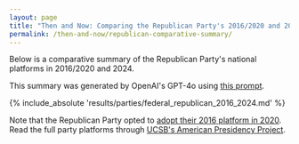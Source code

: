 ```yaml
---
layout: page
title: "Then and Now: Comparing the Republican Party's 2016/2020 and 2024 National Platforms"
permalink: /then-and-now/republican-comparative-summary/
---
```


Below is a comparative summary of the Republican Party's national platforms in 2016/2020 and 2024.

This summary was generated by OpenAI's GPT-4o using [this prompt](https://github.com/ChicagoHAI/election-nlp/blob/main/data/prompts/cross_party_platform.txt).



{% include_absolute 'results/parties/federal_republican_2016_2024.md' %}



Note that the Republican Party opted to [adopt their 2016 platform in 2020](https://www.presidency.ucsb.edu/documents/resolution-regarding-the-republican-party-platform).
Read the full party platforms through [UCSB's American Presidency Project](https://www.presidency.ucsb.edu/documents/app-categories/elections-and-transitions/party-platforms).